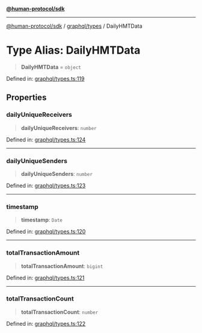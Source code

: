 [**@human-protocol/sdk**](../../../README.md)

***

[@human-protocol/sdk](../../../modules.md) / [graphql/types](../README.md) / DailyHMTData

# Type Alias: DailyHMTData

> **DailyHMTData** = `object`

Defined in: [graphql/types.ts:119](https://github.com/humanprotocol/human-protocol/blob/a3c69981844e7ed43743f2459713fe069fcbb283/packages/sdk/typescript/human-protocol-sdk/src/graphql/types.ts#L119)

## Properties

### dailyUniqueReceivers

> **dailyUniqueReceivers**: `number`

Defined in: [graphql/types.ts:124](https://github.com/humanprotocol/human-protocol/blob/a3c69981844e7ed43743f2459713fe069fcbb283/packages/sdk/typescript/human-protocol-sdk/src/graphql/types.ts#L124)

***

### dailyUniqueSenders

> **dailyUniqueSenders**: `number`

Defined in: [graphql/types.ts:123](https://github.com/humanprotocol/human-protocol/blob/a3c69981844e7ed43743f2459713fe069fcbb283/packages/sdk/typescript/human-protocol-sdk/src/graphql/types.ts#L123)

***

### timestamp

> **timestamp**: `Date`

Defined in: [graphql/types.ts:120](https://github.com/humanprotocol/human-protocol/blob/a3c69981844e7ed43743f2459713fe069fcbb283/packages/sdk/typescript/human-protocol-sdk/src/graphql/types.ts#L120)

***

### totalTransactionAmount

> **totalTransactionAmount**: `bigint`

Defined in: [graphql/types.ts:121](https://github.com/humanprotocol/human-protocol/blob/a3c69981844e7ed43743f2459713fe069fcbb283/packages/sdk/typescript/human-protocol-sdk/src/graphql/types.ts#L121)

***

### totalTransactionCount

> **totalTransactionCount**: `number`

Defined in: [graphql/types.ts:122](https://github.com/humanprotocol/human-protocol/blob/a3c69981844e7ed43743f2459713fe069fcbb283/packages/sdk/typescript/human-protocol-sdk/src/graphql/types.ts#L122)

